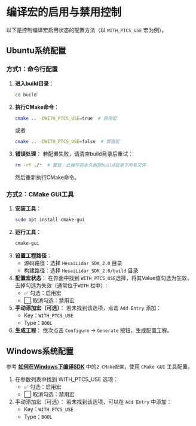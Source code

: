 # 编译宏的启用与禁用控制
以下是控制编译宏启用状态的配置方法（以 `WITH_PTCS_USE` 宏为例）。

## Ubuntu系统配置
### 方式1：命令行配置
1. **进入build目录**：  
    ```bash
    cd build
    ```
2. **执行CMake命令**：  
    ```bash
    cmake .. -DWITH_PTCS_USE=true  # 启用宏
    ```
    或者
    ```bash
    cmake .. -DWITH_PTCS_USE=false  # 禁用宏
    ```
3. **错误处理**：
    若配置失败，请清空build目录后重试：
    ```bash
    rm -rf ./*  # 警告：此操作将永久删除build目录下所有文件
    ```
    然后重新执行CMake命令。

### 方式2：CMake GUI工具
1. **安装工具**： 
    ```bash
    sudo apt install cmake-gui
    ```
2. **运行工具**：
    ```bash
    cmake-gui
    ```
3. **设置工程路径**：
    - 源码路径：选择 `HesaiLidar_SDK_2.0` 目录
    - 构建路径：选择 `HesaiLidar_SDK_2.0/build` 目录
4. **配置宏状态**：
    在界面中找到 `WITH_PTCS_USE`选择，将其Value值勾选为生效，去掉勾选为失效（通常位于`WITH` 栏中）:
    - ✅ 勾选：启用宏
    - ⬜ 取消勾选：禁用宏
5. **手动添加宏（可选）**：
    若未找到该选项，点击 `Add Entry` 添加：
    - Key：`WITH_PTCS_USE`
    - Type：`BOOL`
6. **生成工程**：
    依次点击 `Configure` → `Generate` 按钮，生成配置工程。
 
## Windows系统配置
参考 **[如何在Windows下编译SDK](../docs/compile_on_windows_CN.md)** 中的`2 CMake配置`，使用 `CMake GUI` 工具配置。
1. 在参数列表中找到 WITH_PTCS_USE 选项：
    - ✅ 勾选：启用宏
    - ⬜ 取消勾选：禁用宏
2. 手动添加宏（可选）：
    若未找到该选项，可以在 `Add Entry` 中添加：
    - Key：`WITH_PTCS_USE`
    - Type：`BOOL`